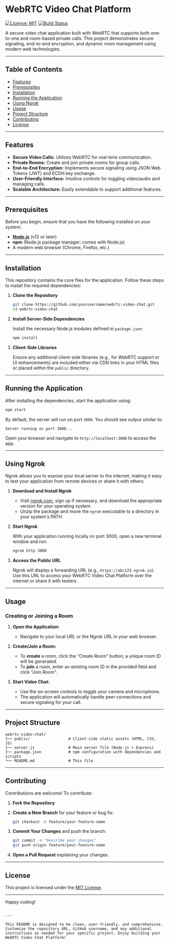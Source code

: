 # WebRTC Video Chat Platform

[![License: MIT](https://img.shields.io/badge/License-MIT-yellow.svg)](LICENSE)
[![Build Status](https://github.com/yourusername/webrtc-video-chat/actions/workflows/node.js.yml/badge.svg)](https://github.com/yourusername/webrtc-video-chat/actions)

A secure video chat application built with WebRTC that supports both one-to-one and room-based private calls. This project demonstrates secure signaling, end-to-end encryption, and dynamic room management using modern web technologies.

---

## Table of Contents

- [Features](#features)
- [Prerequisites](#prerequisites)
- [Installation](#installation)
- [Running the Application](#running-the-application)
- [Using Ngrok](#using-ngrok)
- [Usage](#usage)
- [Project Structure](#project-structure)
- [Contributing](#contributing)
- [License](#license)

---

## Features

- **Secure Video Calls:** Utilizes WebRTC for real-time communication.
- **Private Rooms:** Create and join private rooms for group calls.
- **End-to-End Encryption:** Implements secure signaling using JSON Web Tokens (JWT) and ECDH key exchange.
- **User-Friendly Interface:** Intuitive controls for toggling video/audio and managing calls.
- **Scalable Architecture:** Easily extendable to support additional features.

---

## Prerequisites

Before you begin, ensure that you have the following installed on your system:

- **[Node.js](https://nodejs.org/)** (v12 or later)
- **npm** (Node.js package manager; comes with Node.js)
- A modern web browser (Chrome, Firefox, etc.)

---

## Installation

This repository contains the core files for the application. Follow these steps to install the required dependencies:

1. **Clone the Repository**

   ```bash
   git clone https://github.com/yourusername/webrtc-video-chat.git
   cd webrtc-video-chat

2. **Install Server-Side Dependencies**

   Install the necessary Node.js modules defined in `package.json`:

   ```bash
   npm install
   ```

3. **Client-Side Libraries**

   Ensure any additional client-side libraries (e.g., for WebRTC support or UI enhancements) are included either via CDN links in your HTML files or placed within the `public` directory.

---

## Running the Application

After installing the dependencies, start the application using:

```bash
npm start
```

By default, the server will run on port `3000`. You should see output similar to:

```
Server running on port 3000...
```

Open your browser and navigate to `http://localhost:3000` to access the app.

---

## Using Ngrok

Ngrok allows you to expose your local server to the internet, making it easy to test your application from remote devices or share it with others.

1. **Download and Install Ngrok**

   - Visit [ngrok.com](https://ngrok.com/), sign up if necessary, and download the appropriate version for your operating system.
   - Unzip the package and move the `ngrok` executable to a directory in your system's PATH.

2. **Start Ngrok**

   With your application running locally on port 3000, open a new terminal window and run:

   ```bash
   ngrok http 3000
   ```

3. **Access the Public URL**

   Ngrok will display a forwarding URL (e.g., `https://abc123.ngrok.io`). Use this URL to access your WebRTC Video Chat Platform over the internet or share it with testers.

---

## Usage

### Creating or Joining a Room

1. **Open the Application:**
   - Navigate to your local URL or the Ngrok URL in your web browser.

2. **Create/Join a Room:**
   - To **create** a room, click the "Create Room" button; a unique room ID will be generated.
   - To **join** a room, enter an existing room ID in the provided field and click "Join Room".

3. **Start Video Chat:**
   - Use the on-screen controls to toggle your camera and microphone.
   - The application will automatically handle peer connections and secure signaling for your call.

---

## Project Structure

```plaintext
webrtc-video-chat/
├── public/                 # Client-side static assets (HTML, CSS, JS)
├── server.js               # Main server file (Node.js + Express)
├── package.json            # npm configuration with dependencies and scripts
└── README.md               # This file
```

---

## Contributing

Contributions are welcome! To contribute:

1. **Fork the Repository**
2. **Create a New Branch** for your feature or bug fix:

   ```bash
   git checkout -b feature/your-feature-name
   ```

3. **Commit Your Changes** and push the branch:

   ```bash
   git commit -m "Describe your changes"
   git push origin feature/your-feature-name
   ```

4. **Open a Pull Request** explaining your changes.

---

## License

This project is licensed under the [MIT License](LICENSE).

---

Happy coding!
```

---

This README is designed to be clean, user-friendly, and comprehensive. Customize the repository URL, GitHub username, and any additional instructions as needed for your specific project. Enjoy building your WebRTC Video Chat Platform!
